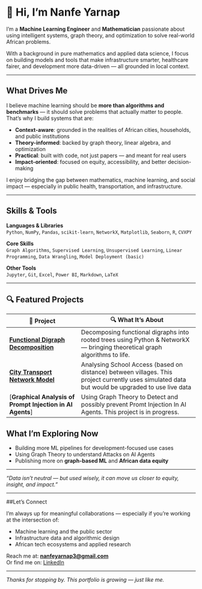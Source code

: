 # 👋 Hi, I’m Nanfe Yarnap

I’m a **Machine Learning Engineer** and **Mathematician** passionate about using intelligent systems, graph theory, and optimization to solve real-world African problems.

With a background in pure mathematics and applied data science, I focus on building models and tools that make infrastructure smarter, healthcare fairer, and development more data-driven — all grounded in local context.

---

## What Drives Me

I believe machine learning should be **more than algorithms and benchmarks** — it should solve problems that actually matter to people. That’s why I build systems that are:

- **Context-aware**: grounded in the realities of African cities, households, and public institutions  
- **Theory-informed**: backed by graph theory, linear algebra, and optimization  
- **Practical**: built with code, not just papers — and meant for real users  
- **Impact-oriented**: focused on equity, accessibility, and better decision-making  

I enjoy bridging the gap between mathematics, machine learning, and social impact — especially in public health, transportation, and infrastructure.

---

## Skills & Tools

**Languages & Libraries**  
`Python`, `NumPy`, `Pandas`, `scikit-learn`, `NetworkX`, `Matplotlib`, `Seaborn`, `R`, `CVXPY`

**Core Skills**  
`Graph Algorithms`, `Supervised Learning`, `Unsupervised Learning`, `Linear Programming`, `Data Wrangling`, `Model Deployment (basic)`

**Other Tools**  
`Jupyter`, `Git`, `Excel`, `Power BI`, `Markdown`, `LaTeX`

---

## 🔍 Featured Projects

| 🚀 Project | 🔍 What It’s About |
|-----------|--------------------|
| [**Functional Digraph Decomposition**](./https://docs.google.com/document/d/1cZy6KNrplO9x9fIH38Po_z_fUK7qeoeP1o94Ag-Q_0E/edit?usp=sharing/) | Decomposing functional digraphs into rooted trees using Python & NetworkX — bringing theoretical graph algorithms to life. |
| [**City Transport Network Model**](.https://colab.research.google.com/drive/1v2zYKenHDrnjux7zGA0WeZUZ4s9Q2lNI?usp=sharing) | Analysing School Access (based on distance) between villages. This project currently uses simulated data but would be upgraded to use live data |
| [**Graphical Analysis of Prompt Injection in AI Agents**] | Using Graph Theory to Detect and possibly prevent Promt Injection In AI Agents. This project is in progress.


## What I’m Exploring Now

- Building more ML pipelines for development-focused use cases  
- Using Graph Theory to understand Attacks on AI Agents 
- Publishing more on **graph-based ML** and **African data equity**

---

*“Data isn’t neutral — but used wisely, it can move us closer to equity, insight, and impact.”*

---

##Let’s Connect

I’m always up for meaningful collaborations — especially if you’re working at the intersection of:

- Machine learning and the public sector  
- Infrastructure data and algorithmic design  
- African tech ecosystems and applied research  

Reach me at: **nanfeyarnap3@gmail.com**  
Or find me on: [LinkedIn](https://linkedin.com/in/nanfeyarnap)

---

_Thanks for stopping by. This portfolio is growing — just like me._
